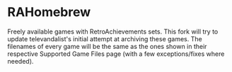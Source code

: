 # RAHomebrew
Freely available games with RetroAchievements sets.
This fork will try to update televandalist's initial attempt at archiving these games. The filenames of every game will be the same as the ones shown in their respective Supported Game Files page (with a few exceptions/fixes where needed).
